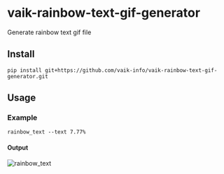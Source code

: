 # vaik-rainbow-text-gif-generator

Generate rainbow text gif file


## Install

``` shell
pip install git+https://github.com/vaik-info/vaik-rainbow-text-gif-generator.git
```

## Usage

### Example

```shell
rainbow_text --text 7.77%
```

#### Output

![rainbow_text](https://user-images.githubusercontent.com/116471878/233522394-ec8d0c55-96c8-4346-9540-fda606d6ff3b.gif)

